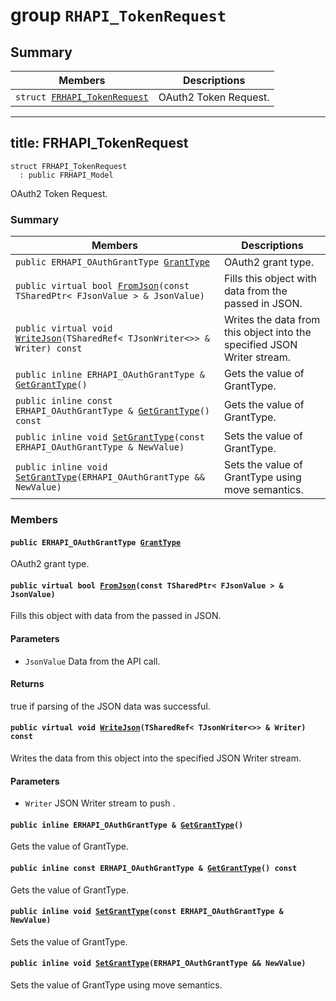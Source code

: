# group `RHAPI_TokenRequest` <a id="group__RHAPI__TokenRequest"></a>

## Summary

 Members                        | Descriptions                                
--------------------------------|---------------------------------------------
`struct `[`FRHAPI_TokenRequest`](#structFRHAPI__TokenRequest) | OAuth2 Token Request.

---
title: FRHAPI_TokenRequest
---

```
struct FRHAPI_TokenRequest
  : public FRHAPI_Model
```

OAuth2 Token Request.

### Summary

 Members                        | Descriptions                                
--------------------------------|---------------------------------------------
`public ERHAPI_OAuthGrantType `[`GrantType`](#structFRHAPI__TokenRequest_1a45139537ed91d6ab4f23f2e92475fcde) | OAuth2 grant type.
`public virtual bool `[`FromJson`](#structFRHAPI__TokenRequest_1a66597c9a53777ca07e7ea4c371c08095)`(const TSharedPtr< FJsonValue > & JsonValue)` | Fills this object with data from the passed in JSON.
`public virtual void `[`WriteJson`](#structFRHAPI__TokenRequest_1a8c79253cf264841b93a800e3cd11c11f)`(TSharedRef< TJsonWriter<>> & Writer) const` | Writes the data from this object into the specified JSON Writer stream.
`public inline ERHAPI_OAuthGrantType & `[`GetGrantType`](#structFRHAPI__TokenRequest_1af877a2666bfbcc00776b4cabb10be0c1)`()` | Gets the value of GrantType.
`public inline const ERHAPI_OAuthGrantType & `[`GetGrantType`](#structFRHAPI__TokenRequest_1a42354cce6c75b41d7a086d04e271e4b3)`() const` | Gets the value of GrantType.
`public inline void `[`SetGrantType`](#structFRHAPI__TokenRequest_1a160962cad4802550db661b2c28f293da)`(const ERHAPI_OAuthGrantType & NewValue)` | Sets the value of GrantType.
`public inline void `[`SetGrantType`](#structFRHAPI__TokenRequest_1aca918140ff99e6cd97ac8b0abf9787a3)`(ERHAPI_OAuthGrantType && NewValue)` | Sets the value of GrantType using move semantics.

### Members

#### `public ERHAPI_OAuthGrantType `[`GrantType`](#structFRHAPI__TokenRequest_1a45139537ed91d6ab4f23f2e92475fcde) <a id="structFRHAPI__TokenRequest_1a45139537ed91d6ab4f23f2e92475fcde"></a>

OAuth2 grant type.

#### `public virtual bool `[`FromJson`](#structFRHAPI__TokenRequest_1a66597c9a53777ca07e7ea4c371c08095)`(const TSharedPtr< FJsonValue > & JsonValue)` <a id="structFRHAPI__TokenRequest_1a66597c9a53777ca07e7ea4c371c08095"></a>

Fills this object with data from the passed in JSON.

#### Parameters
* `JsonValue` Data from the API call.

#### Returns
true if parsing of the JSON data was successful.

#### `public virtual void `[`WriteJson`](#structFRHAPI__TokenRequest_1a8c79253cf264841b93a800e3cd11c11f)`(TSharedRef< TJsonWriter<>> & Writer) const` <a id="structFRHAPI__TokenRequest_1a8c79253cf264841b93a800e3cd11c11f"></a>

Writes the data from this object into the specified JSON Writer stream.

#### Parameters
* `Writer` JSON Writer stream to push .

#### `public inline ERHAPI_OAuthGrantType & `[`GetGrantType`](#structFRHAPI__TokenRequest_1af877a2666bfbcc00776b4cabb10be0c1)`()` <a id="structFRHAPI__TokenRequest_1af877a2666bfbcc00776b4cabb10be0c1"></a>

Gets the value of GrantType.

#### `public inline const ERHAPI_OAuthGrantType & `[`GetGrantType`](#structFRHAPI__TokenRequest_1a42354cce6c75b41d7a086d04e271e4b3)`() const` <a id="structFRHAPI__TokenRequest_1a42354cce6c75b41d7a086d04e271e4b3"></a>

Gets the value of GrantType.

#### `public inline void `[`SetGrantType`](#structFRHAPI__TokenRequest_1a160962cad4802550db661b2c28f293da)`(const ERHAPI_OAuthGrantType & NewValue)` <a id="structFRHAPI__TokenRequest_1a160962cad4802550db661b2c28f293da"></a>

Sets the value of GrantType.

#### `public inline void `[`SetGrantType`](#structFRHAPI__TokenRequest_1aca918140ff99e6cd97ac8b0abf9787a3)`(ERHAPI_OAuthGrantType && NewValue)` <a id="structFRHAPI__TokenRequest_1aca918140ff99e6cd97ac8b0abf9787a3"></a>

Sets the value of GrantType using move semantics.

